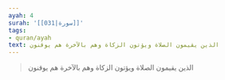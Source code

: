 ```yaml
---
ayah: 4
surah: '[[031|سورة]]'
tags:
- quran/ayah
text: الذين يقيمون الصلاة ويؤتون الزكاة وهم بالآخرة هم يوقنون
---
```

> الذين يقيمون الصلاة ويؤتون الزكاة وهم بالآخرة هم يوقنون
